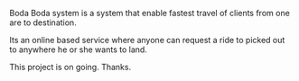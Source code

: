 Boda Boda system is a system that enable fastest travel of clients from one are to destination. 

Its an online based service where anyone can request a ride to picked out to anywhere he or she wants to land. 

This project is on going.
Thanks. 
